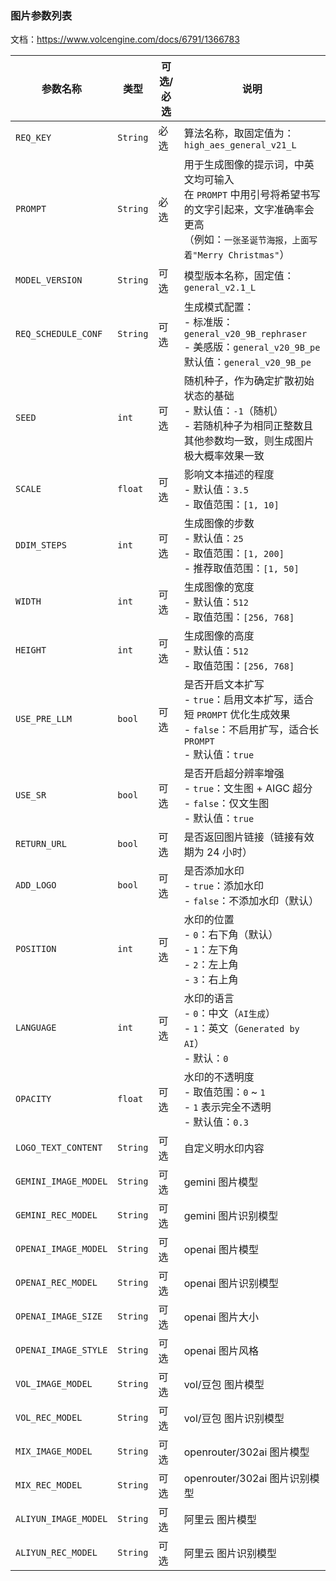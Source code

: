 ### 图片参数列表

文档：https://www.volcengine.com/docs/6791/1366783

| 参数名称                 | 类型       | 可选/必选 | 说明                                                                                                  |
|----------------------|----------|-------|-----------------------------------------------------------------------------------------------------|
| `REQ_KEY`            | `String` | 必选    | 算法名称，取固定值为：`high_aes_general_v21_L`                                                                 |
| `PROMPT`             | `String` | 必选    | 用于生成图像的提示词，中英文均可输入<br>在 `PROMPT` 中用引号将希望书写的文字引起来，文字准确率会更高<br>（例如：`一张圣诞节海报，上面写着"Merry Christmas"`）   |
| `MODEL_VERSION`      | `String` | 可选    | 模型版本名称，固定值：`general_v2.1_L`                                                                         |
| `REQ_SCHEDULE_CONF`  | `String` | 可选    | 生成模式配置：<br>- 标准版：`general_v20_9B_rephraser`<br>- 美感版：`general_v20_9B_pe`<br>默认值：`general_v20_9B_pe` |
| `SEED`               | `int`    | 可选    | 随机种子，作为确定扩散初始状态的基础<br>- 默认值：`-1`（随机）<br>- 若随机种子为相同正整数且其他参数均一致，则生成图片极大概率效果一致                         |
| `SCALE`              | `float`  | 可选    | 影响文本描述的程度<br>- 默认值：`3.5`<br>- 取值范围：`[1, 10]`                                                        |
| `DDIM_STEPS`         | `int`    | 可选    | 生成图像的步数<br>- 默认值：`25`<br>- 取值范围：`[1, 200]`<br>- 推荐取值范围：`[1, 50]`                                    |
| `WIDTH`              | `int`    | 可选    | 生成图像的宽度<br>- 默认值：`512`<br>- 取值范围：`[256, 768]`                                                       |
| `HEIGHT`             | `int`    | 可选    | 生成图像的高度<br>- 默认值：`512`<br>- 取值范围：`[256, 768]`                                                       |
| `USE_PRE_LLM`        | `bool`   | 可选    | 是否开启文本扩写<br>- `true`：启用文本扩写，适合短 `PROMPT` 优化生成效果<br>- `false`：不启用扩写，适合长 `PROMPT`<br>- 默认值：`true`     |
| `USE_SR`             | `bool`   | 可选    | 是否开启超分辨率增强<br>- `true`：文生图 + AIGC 超分<br>- `false`：仅文生图<br>- 默认值：`true`                              |
| `RETURN_URL`         | `bool`   | 可选    | 是否返回图片链接（链接有效期为 24 小时）                                                                              |
| `ADD_LOGO`           | `bool`   | 可选    | 是否添加水印<br>- `true`：添加水印<br>- `false`：不添加水印（默认）                                                      |
| `POSITION`           | `int`    | 可选    | 水印的位置<br>- `0`：右下角（默认）<br>- `1`：左下角<br>- `2`：左上角<br>- `3`：右上角                                       |
| `LANGUAGE`           | `int`    | 可选    | 水印的语言<br>- `0`：中文（`AI生成`）<br>- `1`：英文（`Generated by AI`）<br>- 默认：`0`                                |
| `OPACITY`            | `float`  | 可选    | 水印的不透明度<br>- 取值范围：`0` ~ `1`<br>- `1` 表示完全不透明<br>- 默认值：`0.3`                                         |
| `LOGO_TEXT_CONTENT`  | `String` | 可选    | 自定义明水印内容                                                                                            |
| `GEMINI_IMAGE_MODEL` | `String` | 可选    | gemini 图片模型                                                                                         |
| `GEMINI_REC_MODEL`   | `String` | 可选    | gemini  图片识别模型                                                                                      |
| `OPENAI_IMAGE_MODEL` | `String` | 可选    | openai 图片模型                                                                                         |
| `OPENAI_REC_MODEL`   | `String` | 可选    | openai  图片识别模型                                                                                      |
| `OPENAI_IMAGE_SIZE`  | `String` | 可选    | openai 图片大小                                                                                         |
| `OPENAI_IMAGE_STYLE` | `String` | 可选    | openai 图片风格                                                                                         |
| `VOL_IMAGE_MODEL`    | `String` | 可选    | vol/豆包 图片模型                                                                                         |
| `VOL_REC_MODEL`      | `String` | 可选    | vol/豆包  图片识别模型                                                                                      |
| `MIX_IMAGE_MODEL`    | `String` | 可选    | openrouter/302ai 图片模型                                                                               |
| `MIX_REC_MODEL`      | `String` | 可选    | openrouter/302ai  图片识别模型                                                                            |
| `ALIYUN_IMAGE_MODEL` | `String` | 可选    | 阿里云 图片模型                                                                                            |
| `ALIYUN_REC_MODEL`   | `String` | 可选    | 阿里云  图片识别模型                                                                                         |

